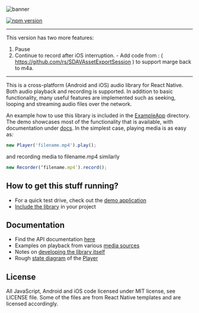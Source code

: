 ![banner](/banner.png)

[![npm version](https://badge.fury.io/js/react-native-audio-toolkit.svg)](https://badge.fury.io/js/react-native-audio-toolkit)

***********

This version has two more features:
1. Pause
2. Continue to record after iOS interruption. - Add code from : ( https://github.com/rs/SDAVAssetExportSession ) to support marge back to m4a.

***********


This is a cross-platform (Android and iOS) audio library for React Native.
Both audio playback and recording is supported. In addition to basic
functionality, many useful features are implemented such as seeking,
looping and streaming audio files over the network.

An example how to use this library is included in the [ExampleApp](/ExampleApp)
directory. The demo showcases most of the functionality that is available, with
documentation under [docs](/docs). In the simplest case, playing media is as
easy as:

```js
new Player('filename.mp4').play();
```

and recording media to filename.mp4 similarly
```js
new Recorder(‘filename.mp4’).record();
```

How to get this stuff running?
------------------------------

* For a quick test drive, check out the [demo application](/ExampleApp)
* [Include the library](/docs/SETUP.md) in your project

Documentation
-------------

* Find the API documentation [here](/docs/API.md)
* Examples on playback from various [media sources](/docs/SOURCES.md)
* Notes on [developing the library itself](/docs/DEVELOPING.md)
* Rough [state diagram](/docs/state_diagram.svg) of the [Player](src/Player.js)

License
-------

All JavaScript, Android and iOS code licensed under MIT license, see LICENSE
file. Some of the files are from React Native templates and are licensed
accordingly.

